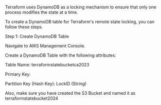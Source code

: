 Terraform uses DynamoDB as a locking mechanism to ensure that only one process modifies the state at a time.

To create a DynamoDB table for Terraform's remote state locking, you can follow these steps. 

Step 1: Create DynamoDB Table

Navigate to AWS Management Console.

Create a DynamoDB Table with the following attributes:


Table Name: terraformstatebucketca2023

Primary Key:

Partition Key (Hash Key): LockID (String)


Also, make sure you have created the S3 Bucket and named it as terraformstatebucket2024